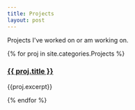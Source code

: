 ```yaml
---
title: Projects
layout: post
---
```


Projects I've worked on or am working on.

{% for proj in site.categories.Projects %}

### [{{ proj.title }}]({{proj.url}})

{{proj.excerpt}}

{% endfor %}

